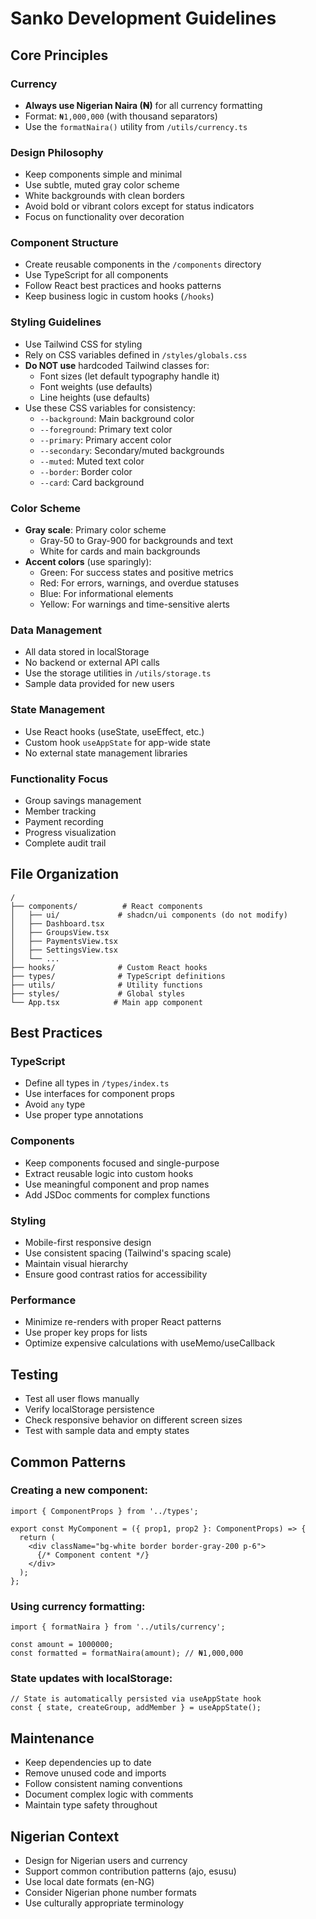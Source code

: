 # Sanko Development Guidelines

## Core Principles

### Currency
- **Always use Nigerian Naira (₦)** for all currency formatting
- Format: `₦1,000,000` (with thousand separators)
- Use the `formatNaira()` utility from `/utils/currency.ts`

### Design Philosophy
- Keep components simple and minimal
- Use subtle, muted gray color scheme
- White backgrounds with clean borders
- Avoid bold or vibrant colors except for status indicators
- Focus on functionality over decoration

### Component Structure
- Create reusable components in the `/components` directory
- Use TypeScript for all components
- Follow React best practices and hooks patterns
- Keep business logic in custom hooks (`/hooks`)

### Styling Guidelines
- Use Tailwind CSS for styling
- Rely on CSS variables defined in `/styles/globals.css`
- **Do NOT use** hardcoded Tailwind classes for:
  - Font sizes (let default typography handle it)
  - Font weights (use defaults)
  - Line heights (use defaults)
- Use these CSS variables for consistency:
  - `--background`: Main background color
  - `--foreground`: Primary text color
  - `--primary`: Primary accent color
  - `--secondary`: Secondary/muted backgrounds
  - `--muted`: Muted text color
  - `--border`: Border color
  - `--card`: Card background

### Color Scheme
- **Gray scale**: Primary color scheme
  - Gray-50 to Gray-900 for backgrounds and text
  - White for cards and main backgrounds
- **Accent colors** (use sparingly):
  - Green: For success states and positive metrics
  - Red: For errors, warnings, and overdue statuses
  - Blue: For informational elements
  - Yellow: For warnings and time-sensitive alerts

### Data Management
- All data stored in localStorage
- No backend or external API calls
- Use the storage utilities in `/utils/storage.ts`
- Sample data provided for new users

### State Management
- Use React hooks (useState, useEffect, etc.)
- Custom hook `useAppState` for app-wide state
- No external state management libraries

### Functionality Focus
- Group savings management
- Member tracking
- Payment recording
- Progress visualization
- Complete audit trail

## File Organization

```
/
├── components/          # React components
│   ├── ui/             # shadcn/ui components (do not modify)
│   ├── Dashboard.tsx
│   ├── GroupsView.tsx
│   ├── PaymentsView.tsx
│   ├── SettingsView.tsx
│   └── ...
├── hooks/              # Custom React hooks
├── types/              # TypeScript definitions
├── utils/              # Utility functions
├── styles/             # Global styles
└── App.tsx            # Main app component
```

## Best Practices

### TypeScript
- Define all types in `/types/index.ts`
- Use interfaces for component props
- Avoid `any` type
- Use proper type annotations

### Components
- Keep components focused and single-purpose
- Extract reusable logic into custom hooks
- Use meaningful component and prop names
- Add JSDoc comments for complex functions

### Styling
- Mobile-first responsive design
- Use consistent spacing (Tailwind's spacing scale)
- Maintain visual hierarchy
- Ensure good contrast ratios for accessibility

### Performance
- Minimize re-renders with proper React patterns
- Use proper key props for lists
- Optimize expensive calculations with useMemo/useCallback

## Testing

- Test all user flows manually
- Verify localStorage persistence
- Check responsive behavior on different screen sizes
- Test with sample data and empty states

## Common Patterns

### Creating a new component:
```tsx
import { ComponentProps } from '../types';

export const MyComponent = ({ prop1, prop2 }: ComponentProps) => {
  return (
    <div className="bg-white border border-gray-200 p-6">
      {/* Component content */}
    </div>
  );
};
```

### Using currency formatting:
```tsx
import { formatNaira } from '../utils/currency';

const amount = 1000000;
const formatted = formatNaira(amount); // ₦1,000,000
```

### State updates with localStorage:
```tsx
// State is automatically persisted via useAppState hook
const { state, createGroup, addMember } = useAppState();
```

## Maintenance

- Keep dependencies up to date
- Remove unused code and imports
- Follow consistent naming conventions
- Document complex logic with comments
- Maintain type safety throughout

## Nigerian Context

- Design for Nigerian users and currency
- Support common contribution patterns (ajo, esusu)
- Use local date formats (en-NG)
- Consider Nigerian phone number formats
- Use culturally appropriate terminology
